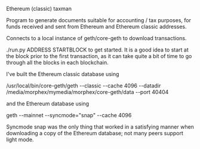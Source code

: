 Ethereum (classic) taxman

Program to generate documents suitable for accounting / tax purposes, for
funds received and sent from Ethereum and Ethereum classic addresses.

Connects to a local instance of geth/core-geth to download transactions.

./run.py ADDRESS STARTBLOCK to get started.  It is a good idea to start
at the block prior to the first transaction, as it can take quite a bit of
time to go through all the blocks in each blockchain.

I've built the Ethereum classic database using

/usr/local/bin/core-geth/geth --classic --cache 4096 --datadir \
  /media/morphex/mymedia/morphex/core-geth/data --port 40404

and the Ethereum database using

geth --mainnet --syncmode="snap" --cache 4096

Syncmode snap was the only thing that worked in a satisfying manner when
downloading a copy of the Ethereum database; not many peers support light
mode.

